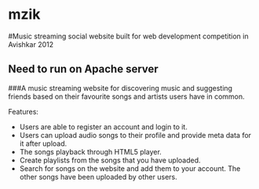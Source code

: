 mzik
=======

#Music streaming social website built for web development competition in Avishkar 2012 

## Need to run on Apache server

###A music streaming website for discovering music and suggesting friends based on their favourite songs and artists users have in common.

Features:
* Users are able to register an account and login to it.
* Users can upload audio songs to their profile and provide meta data for it after upload.
* The songs playback through HTML5 player.
* Create playlists from the songs that you have uploaded.
* Search for songs on the website and add them to your account. The other songs have been uploaded by other users.

